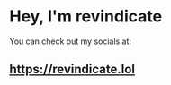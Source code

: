 # Hey, I'm revindicate

You can check out my socials at:

https://revindicate.lol
-----------------------

